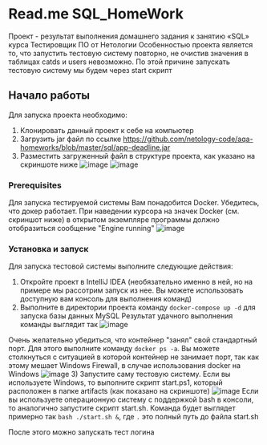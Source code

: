 # Read.me SQL_HomeWork

Проект - результат выполнения домашнего задания к занятию «SQL» курса Тестировщик ПО от Нетологии
Особенностью проекта является то, что запустить тестовую систему повторно, не очистив значения в таблицах catds и users невозможно. По этой причине запускать тестовую систему мы будем через start скрипт

## Начало работы

Для запуска проекта необходимо: 
1) Клонировать данный проект к себе на компьютер
2) Загрузить jar файл по ссылке https://github.com/netology-code/aqa-homeworks/blob/master/sql/app-deadline.jar
3) Разместить загруженный файл в структуре проекта, как указано на скриншоте ниже
![image](https://github.com/Mvalerko/SQL_HomeWork/assets/121578252/c69debcb-074d-43e5-b2c5-3e8a5ab82d79)
![image](https://github.com/Mvalerko/SQL_HomeWork/assets/121578252/f470cee9-4dbd-45fe-89c2-25a0a74c3d51)



### Prerequisites

Для запуска тестируемой системы Вам понадобится Docker. Убедитесь, что докер работает. При наведении курсора на значек Docker (см. скриншот ниже) в открытом экземпляре программы должно отобразиться сообщение "Engine running"
![image](https://github.com/Mvalerko/SQL_HomeWork/assets/121578252/628fa61c-b6cf-4fce-a87b-5797f1d643c6)


### Установка и запуск
Для запуска тестовой системы выполните следующие действия:
1) Откройте проект в IntelliJ IDEA (необязательно именно в ней, но на примере мы рассотрим запуск из нее. Вы можете использовать доступную вам консоль для выполнения команд) 
2) Выполните в директории проекта команду `docker-compose up -d` для запуска базы данных MySQL
Результат удачного выполнения команды выглядит так 
![image](https://github.com/Mvalerko/SQL_HomeWork/assets/121578252/8dac0713-a204-4891-856f-af8ceb1d84c9)

Очень желательно убедиться, что контейнер "занял" свой стандартный порт. Для этого выполните команду `docker ps -a`. Вы можете столкнуться с ситуацией в которой контейнер не занимает порт, так как этому мешает Windows Firewall, в случае использования docker на Windows
![image](https://github.com/Mvalerko/SQL_HomeWork/assets/121578252/b2a4e998-404c-4480-a2f0-c576352cb188)
3) Запустите саму тестовую систему. Если вы используете Windows, то выполните скрипт start.ps1, который раcположен в папке artifacts (как показано на скриншоте)
![image](https://github.com/Mvalerko/SQL_HomeWork/assets/121578252/8888494a-e7bb-4fff-bf3e-6b76d292b1c3)
Если вы используете операционную систему с поддержкой bash в консоли, то аналогично запустите скрипт start.sh. Команда будет выглядет примерно так `bash ./start.sh &`, где `.` это полный путь до файла start.sh

После этого можно запускать тест логина

